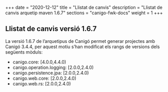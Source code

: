 +++
date        = "2020-12-12"
title       = "Llistat de canvis"
description = "Llistat de canvis arquetip maven 1.6.7"
sections    = "canigo-fwk-docs"
weight		= 1
+++

## Llistat de canvis versió 1.6.7

La versió 1.6.7 de l’arquetipus de Canigó permet generar projectes amb Canigó 3.4.4, per aquest motiu s’han modificat els rangs de versions dels següents mòduls:

- canigo.core: [4.0.0,4.4.0)
- canigo.operation.logging: [2.0.0,2.4.0)
- canigo.persistence.jpa: [2.0.0,2.4.0)
- canigo.web.core: [2.0.0,2.4.0)
- canigo.web.rs: [2.0.0,2.4.0)
